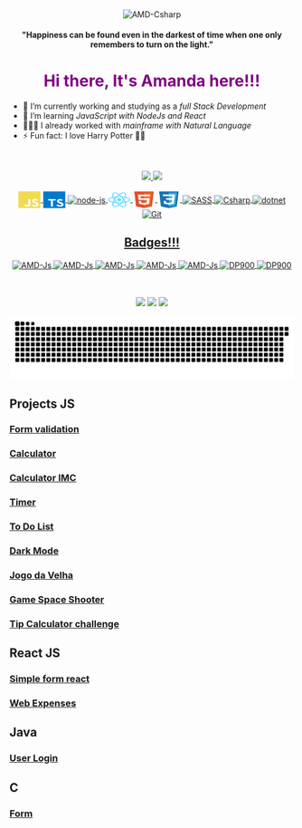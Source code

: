 
<div align="center" ><img align="center" alt="AMD-Csharp" height="200" width="500" 
    src="https://www.peta2.com/wp-content/uploads/2015/03/Dumbledore.gif"                   
 <-- src="https://i0.wp.com/static.tumblr.com/ec87913ea33f3cdce9de55e78db35a52/1qza08l/5hRohb0up/tumblr_static_filename_640_v2.gif?resize=500%2C200&ssl=1" >
   </div>
   <h4 align="center">"Happiness can be found even in the darkest of time when one only remembers to turn on the light."</h4>
    

<div align="center" > <h1> <font color="purple">  Hi there, It's Amanda here!!! </font>  </h1></div> 


- 🔭 I’m currently working and studying as a _full Stack Development_
- 🌱 I’m learning _JavaScript with NodeJs and React_  
- 👩🏻‍💻 I already worked with _mainframe with Natural Language_
- ⚡ Fun fact: I love Harry Potter 🧙‍♂️
<br><br><br>




 <div align="center">
  <a href="https://github.com/amd-lima">
  <img height="180em" src="https://github-readme-stats.vercel.app/api?username=amd-lima&show_icons=true&theme=jolly&include_all_commits=true&count_private=true"/>
  <img height="180em" src="https://github-readme-stats.vercel.app/api/top-langs/?username=amd-lima&layout=compact&langs_count=7&theme=jolly"/>
</div> 

<div style="display: inline_block" align="center"><br>

 
 <img align="center" alt="AMD-Js" height="30" width="40" src="https://raw.githubusercontent.com/devicons/devicon/master/icons/javascript/javascript-plain.svg">
 <img align="center" alt="AMD-Ts" height="30" width="40" src="https://raw.githubusercontent.com/devicons/devicon/master/icons/typescript/typescript-plain.svg">
 <img align="center" alt="node-js" height="30" width="40" src="https://cdn.jsdelivr.net/gh/devicons/devicon/icons/nodejs/nodejs-original.svg">
 <img align="center" alt="AMD-React" height="30" width="40" src="https://raw.githubusercontent.com/devicons/devicon/master/icons/react/react-original.svg">
 <img align="center" alt="AMD-HTML" height="30" width="40" src="https://raw.githubusercontent.com/devicons/devicon/master/icons/html5/html5-original.svg">
 <img align="center" alt="AMD-CSS" height="30" width="40" src="https://raw.githubusercontent.com/devicons/devicon/master/icons/css3/css3-original.svg">
 <img align="center" alt="SASS" height="31" width="41" src="https://cdn.jsdelivr.net/gh/devicons/devicon/icons/sass/sass-original.svg">
 <img align="center" alt="Csharp" height="31" width="41" src="https://cdn.jsdelivr.net/gh/devicons/devicon/icons/csharp/csharp-original.svg">
 <img align="center" alt="dotnet" height="31" width="41" src="https://cdn.jsdelivr.net/gh/devicons/devicon/icons/dotnetcore/dotnetcore-original.svg">
  <img align="center" alt="Git" height="50" width="60" src="https://cdn.jsdelivr.net/gh/devicons/devicon/icons/git/git-original-wordmark.svg" />
  

</div>
<div align="center" > <h2>  Badges!!! </h2></div>
 <div align="center" >
    <a href="https://www.credly.com/badges/08aeeca0-d31c-4255-86df-43e1e1e3416f/public_url" target="_blank">
        <img align="center" alt="AMD-Js" height="90" width="90" src="https://images.credly.com/size/220x220/images/13ba6d71-e938-4fc0-a341-b0c7df45c095/Basic_Principles_of_Design.png">
   </a>
    <a href="https://www.credly.com/badges/5c649f19-8e9b-4e1f-a23b-d4f4073ad5fe?source=linked_in_profile" target="_blank">
        <img align="center" alt="AMD-Js" height="90" width="90" src="https://images.credly.com/size/680x680/images/b0607951-b6f7-47d0-af16-7112971ab2ef/Cloud_Core_-_Developer_Skills_Network_-_v3.png">
   </a>
    <a href="https://www.credly.com/badges/4800a7b0-b901-4da9-867d-f1bc5974a7e8?source=linked_in_profile" target="_blank">
        <img align="center" alt="AMD-Js" height="90" width="90" src="https://images.credly.com/size/680x680/images/bc08972c-3c7d-4b99-82a0-c94bcca36674/Badges_v8-07_Practitioner.png">
   </a>
    <a href="https://www.credly.com/badges/410e66cd-5adb-4efe-af77-2c52aa11eaf0?source=linked_in_profile" target="_blank">
        <img align="center" alt="AMD-Js" height="90" width="90" src="https://images.credly.com/size/680x680/images/a972f054-be07-4845-85c7-95c8d11852f5/IBM-Agile-Explorer.png">
   </a>
    <a href="https://www.credly.com/badges/d4840523-3c96-4efa-915f-45610c27bbb9" target="_blank">
        <img align="center" alt="AMD-Js" height="90" width="90" src="https://images.credly.com/size/680x680/images/9b150a97-28c5-44b1-9f69-7f610b3e0284/IBM_Automation_Compass.png">
   </a>
     <a href="https://www.credly.com/badges/6956fb34-3d7f-414c-ac55-4a3bb96b1d36/public_url" target="_blank">
        <img align="center" alt="DP900" height="90" width="90" src="https://images.credly.com/size/220x220/images/70eb1e3f-d4de-4377-a062-b20fb29594ea/azure-data-fundamentals-600x600.png">
   </a>  
     <a href="https://www.credly.com/badges/6956fb34-3d7f-414c-ac55-4a3bb96b1d36/public_url" target="_blank">
        <img align="center" alt="DP900" height="90" width="90" src="https://images.credly.com/size/220x220/images/be8fcaeb-c769-4858-b567-ffaaa73ce8cf/image.png">
   </a> 
 </div>
 <br><br>
    
  
 
<div align="center" > 
 
  <a href="https://www.instagram.com/amandaliluiz/" target="_blank"><img src="https://img.shields.io/badge/-Instagram-%23E4405F?style=for-the-badge&logo=instagram&logoColor=white" target="_blank"></a> 
  <a href = "mailto:delimaluiz.amanda@gmail.com"><img src="https://img.shields.io/badge/-Gmail-%23333?style=for-the-badge&logo=gmail&logoColor=white" target="_blank"></a>
  <a href="https://www.linkedin.com/in/amandarll/" target="_blank"><img src="https://img.shields.io/badge/-LinkedIn-%230077B5?style=for-the-badge&logo=linkedin&logoColor=white" target="_blank"></a> 
 
 
   
</div>
    
  
![Snake animation](https://github.com/amd-lima/amd-lima/blob/output/github-contribution-grid-snake.svg)
  
## Projects JS
<div>

### <a href="https://github.com/amd-lima/AulasJS/tree/main/POO/FormularioDeCadastro" target="_blank"> Form validation </a> </br>

<!-- <img alt="img-form" height="200" width="100" src="https://github.com/AmandaLimaLuiz/AulasJS/blob/main/POO/FormularioDeCadastro/img/tela1.png"> -->

### <a href="https://github.com/amd-lima/AulasJS/tree/main/fun%C3%A7oesAvan%C3%A7ado/Calculator" target="_blank"> Calculator </a> </br>
<!-- ![image](https://user-images.githubusercontent.com/77978576/166808154-d6f40086-8db0-448a-ab3c-54546e3719a9.png) -->

### <a href="https://github.com/amd-lima/AulasJS/tree/main/html%2Bjs/ImcTableMadeByMe" target="_blank"> Calculator IMC </a> </br>
<!-- ![image](https://user-images.githubusercontent.com/77978576/166808487-fcddcf79-1cc0-4a70-bb34-69f787a85902.png) -->

### <a href="https://github.com/amd-lima/AulasJS/tree/main/programmingLogic/ExerciceTimer" target="_blank"> Timer </a> </br>
<!-- ![image](https://user-images.githubusercontent.com/77978576/166808398-47038c66-2e65-4184-b309-f80a5550a74f.png)-->


### <a href="https://github.com/amd-lima/AulasJS/tree/main/programmingLogic/ToDoList" target="_blank"> To Do List </a> </br>
<!-- ![image](https://user-images.githubusercontent.com/77978576/166808586-64126a92-d9f4-45f7-b661-681ddcf3d822.png) -->

### <a href="https://github.com/amd-lima/AulasJS/tree/main/html%2Bjs/projeto%20dark-mode%20DIO" target="_blank"> Dark Mode </a> </br>
<!-- <div>
    <img alt="img-form" height="100" width="150" src="https://user-images.githubusercontent.com/77978576/166808953-0c04ff55-3a3a-4e78-87f7-27c693728518.png">
    <img alt="img-form" height="100" width="150" src="https://user-images.githubusercontent.com/77978576/166808992-d93d2d94-8fcf-4872-9e07-ba33c8c4133c.png">
</div> -->

### <a href="https://github.com/amd-lima/AulasJS/tree/main/projetos%20DIO/jogo%20da%20velha" target="_blank"> Jogo da Velha </a> </br>
<!-- ![image](https://user-images.githubusercontent.com/77978576/166809541-5ca3dbe3-9103-4399-9b9d-957c2b23069c.png) -->

### <a href="https://github.com/amd-lima/AulasJS/tree/main/projetos%20DIO/space%20shooter" target="_blank"> Game Space Shooter </a> </br>
<!-- ![image](https://user-images.githubusercontent.com/77978576/166809600-b3ea92c1-6844-44bc-96c7-5667fd317f25.png)-->

### <a href="https://github.com/amd-lima/TipCalculator" target="_blank"> Tip Calculator challenge </a> </br>
<!-- <img align="center" alt="img-calculator" height="200" width="400" src="https://github.com/AmandaLimaLuiz/TipCalculator/blob/main/img/tela2.png">
</div> -->

## React JS
### <a href="https://github.com/amd-lima/Simple-form-react" target="_blank"> Simple form react </a> </br>
<!-- <img align="center" alt="screen1" height="200" width="500" src="https://github.com/AmandaLimaLuiz/Simple-form-react/blob/main/img/S_1.png"> -->

### <a href="https://github.com/amd-lima/Web-App-Expenses" target="_blank"> Web Expenses </a> </br>
<!-- <img align="center" alt="tela" height="250" width="300" src="https://github.com/AmandaLimaLuiz/Web-App-Expenses/blob/main/img/tela1.png"> -->

## Java
### <a href="https://github.com/amd-lima/loginEmJava" target="_blank"> User Login </a> </br>
<!-- ![image](https://user-images.githubusercontent.com/77978576/166811521-3531409a-dd46-4387-8956-541ecf1437c1.png) -->

## C
### <a href="https://github.com/amd-lima/loginEmJava" target="_blank"> Form </a> </br>
<!-- ![image](https://user-images.githubusercontent.com/77978576/166811857-9ad5ece2-38ff-437d-96b6-d13adc66b4cd.png) -->

<!-- ![image](https://user-images.githubusercontent.com/77978576/166811786-7a201f02-96fe-4198-974a-691f3904b5e6.png) -->

